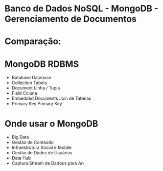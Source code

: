 # Banco de Dados NoSQL - MongoDB - Gerenciamento de Documentos

# Comparação:
# MongoDB                         RDBMS
- Batabase                        Database
- Collection                      Tabela
- Document                        Linha / Tupla
- Field                           Coluna
- Embedded Documents              Join de Tabelas
- Primary Key                     Primary Key

# Onde usar o MongoDB
- Big Data
- Gestão de Conteúdo
- Infraestrutura Social e Mobile
- Gestão de Dados de Usuários
- Data Hub
- Captura Stream de Dadoos para An
